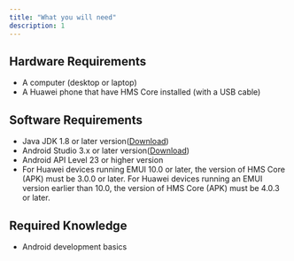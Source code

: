 ```yaml
---
title: "What you will need"
description: 1
---
```

<h2>
	<strong>Hardware Requirements</strong>
</h2>
<ul>
	<li>A computer (desktop or laptop)</li>
	<li>A Huawei phone that have HMS Core installed (with a USB cable)</li>
</ul>
<h2>
	<strong>Software Requirements</strong>
</h2>
<ul>
	<li>Java JDK 1.8 or later version(<a href="https://www.oracle.com/java/technologies/javase-downloads.html" target="_blank">Download</a>)</li>
	<li>Android Studio 3.x or later version(<a href="https://developer.android.com/studio" target="_blank">Download</a>)</li>
	<li>Android API Level 23 or higher version</li>
	<li>For Huawei devices running EMUI 10.0 or later, the version of HMS Core (APK) must be 3.0.0 or later. For Huawei devices running an EMUI version earlier than 10.0, the version of HMS Core (APK) must be 4.0.3 or later.</li>

</ul>
<h2>
	<strong>Required Knowledge</strong>
</h2>
<ul>
	<li>Android development basics</li>
</ul>
